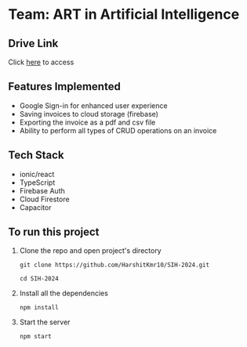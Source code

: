 # Team: ART in Artificial Intelligence

## Drive Link
Click [here](https://drive.google.com/drive/folders/1dzXPKIzIWRAYM8BRHGG6kmstxofpM1ag?usp=sharing) to access

## Features Implemented
- Google Sign-in for enhanced user experience
- Saving invoices to cloud storage (firebase)
- Exporting the invoice as a pdf and csv file
- Ability to perform all types of CRUD operations on an invoice

## Tech Stack
- ionic/react
- TypeScript
- Firebase Auth
- Cloud Firestore
- Capacitor

## To run this project
1. Clone the repo and open project's directory
   
   `git clone https://github.com/HarshitKmr10/SIH-2024.git`
   
   `cd SIH-2024`
   
2. Install all the dependencies
   
     `npm install`

3. Start the server
 
   `npm start`
